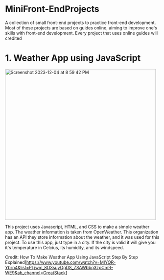 # MiniFront-EndProjects
A collection of small front-end projects to practice front-end development. Most of these projects are based on guides online, aiming to improve one's skills with front-end development. Every project that uses online guides will credited

# 1. Weather App using JavaScript
<img width="492" alt="Screenshot 2023-12-04 at 8 59 42 PM" src="https://github.com/ItsIzakB/MiniFront-EndProjects/assets/109478175/58765c00-c939-46db-9d01-84e2f503ecb2">

This project uses Javascript, HTML, and CSS to make a simple weather app. The weather information is taken from OpenWeather. This organization has an API they store information about the weather, and it was used for this project. To use this app, just type in a city. If the city is valid it will give you it's temperature in Celcius, its humidity, and its windspeed. 

Credit: How To Make Weather App Using JavaScript Step By Step Explained[https://www.youtube.com/watch?v=MIYQR-Ybrn4&list=PLjwm_8O3suyOgDS_Z8AWbbq3zpCmR-WE9&ab_channel=GreatStack]
